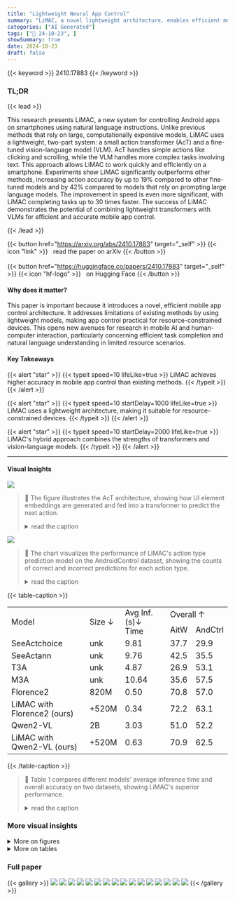 ```yaml
---
title: "Lightweight Neural App Control"
summary: "LiMAC, a novel lightweight architecture, enables efficient mobile app control by combining a small action transformer with a fine-tuned vision-language model, significantly improving accuracy and spee..."
categories: ["AI Generated"]
tags: ["🔖 24-10-23", ]
showSummary: true
date: 2024-10-23
draft: false
---
```


{{< keyword >}} 2410.17883 {{< /keyword >}}

### TL;DR


{{< lead >}}

This research presents LiMAC, a new system for controlling Android apps on smartphones using natural language instructions. Unlike previous methods that rely on large, computationally expensive models, LiMAC uses a lightweight, two-part system: a small action transformer (AcT) and a fine-tuned vision-language model (VLM). AcT handles simple actions like clicking and scrolling, while the VLM handles more complex tasks involving text. This approach allows LiMAC to work quickly and efficiently on a smartphone.  Experiments show LiMAC significantly outperforms other methods, increasing action accuracy by up to 19% compared to other fine-tuned models and by 42% compared to models that rely on prompting large language models. The improvement in speed is even more significant, with LiMAC completing tasks up to 30 times faster.  The success of LiMAC demonstrates the potential of combining lightweight transformers with VLMs for efficient and accurate mobile app control.

{{< /lead >}}


{{< button href="https://arxiv.org/abs/2410.17883" target="_self" >}}
{{< icon "link" >}} &nbsp; read the paper on arXiv
{{< /button >}}
<br><br>
{{< button href="https://huggingface.co/papers/2410.17883" target="_self" >}}
{{< icon "hf-logo" >}} &nbsp; on Hugging Face
{{< /button >}}

#### Why does it matter?
This paper is important because it introduces a novel, efficient mobile app control architecture.  It addresses limitations of existing methods by using lightweight models, making app control practical for resource-constrained devices. This opens new avenues for research in mobile AI and human-computer interaction, particularly concerning efficient task completion and natural language understanding in limited resource scenarios.
#### Key Takeaways

{{< alert "star" >}}
{{< typeit speed=10 lifeLike=true >}} LiMAC achieves higher accuracy in mobile app control than existing methods. {{< /typeit >}}
{{< /alert >}}

{{< alert "star" >}}
{{< typeit speed=10 startDelay=1000 lifeLike=true >}} LiMAC uses a lightweight architecture, making it suitable for resource-constrained devices. {{< /typeit >}}
{{< /alert >}}

{{< alert "star" >}}
{{< typeit speed=10 startDelay=2000 lifeLike=true >}} LiMAC's hybrid approach combines the strengths of transformers and vision-language models. {{< /typeit >}}
{{< /alert >}}

------
#### Visual Insights



![](https://ai-paper-reviewer.com/2410.17883/figures_4_0.png)

> 🔼 The figure illustrates the AcT architecture, showing how UI element embeddings are generated and fed into a transformer to predict the next action.
> <details>
> <summary>read the caption</summary>
> Figure 1: Illustration of AcT. A separate encoding of each UI element into a vector e<sub>t,i</sub> by using pretrained embedding models. The embeddings are then fed into the sequence of a transformer X<sub>t</sub> along with the previous timesteps in that episode. The prediction of the transformer is decoded to produce the next action which consists of a<sub>type</sub> and a<sub>spec</sub>
> </details>





![](https://ai-paper-reviewer.com/2410.17883/charts_15_0.png)

> 🔼 The chart visualizes the performance of LiMAC's action type prediction model on the AndroidControl dataset, showing the counts of correct and incorrect predictions for each action type.
> <details>
> <summary>read the caption</summary>
> Figure 3: Confusion matrix for action type selection for LiMAC in AndroidControl.
> </details>





{{< table-caption >}}
<table id='1' style='font-size:18px'><tr><td rowspan="2">Model</td><td rowspan="2">Size ↓</td><td rowspan="2">Avg Inf. (s)↓ Time</td><td colspan="2">Overall ↑</td></tr><tr><td>AitW</td><td>AndCtrl</td></tr><tr><td>SeeActchoice</td><td>unk</td><td>9.81</td><td>37.7</td><td>29.9</td></tr><tr><td>SeeActann</td><td>unk</td><td>9.76</td><td>42.5</td><td>35.5</td></tr><tr><td>T3A</td><td>unk</td><td>4.87</td><td>26.9</td><td>53.1</td></tr><tr><td>M3A</td><td>unk</td><td>10.64</td><td>35.6</td><td>57.5</td></tr><tr><td>Florence2</td><td>820M</td><td>0.50</td><td>70.8</td><td>57.0</td></tr><tr><td>LiMAC with Florence2 (ours)</td><td>+520M</td><td>0.34</td><td>72.2</td><td>63.1</td></tr><tr><td>Qwen2-VL</td><td>2B</td><td>3.03</td><td>51.0</td><td>52.2</td></tr><tr><td>LiMAC with Qwen2-VL (ours)</td><td>+520M</td><td>0.63</td><td>70.9</td><td>62.5</td></tr></table>{{< /table-caption >}}

> 🔼 Table 1 compares different models' average inference time and overall accuracy on two datasets, showing LiMAC's superior performance.
> <details>
> <summary>read the caption</summary>
> Table 1: Comparison of models in terms of average inference time and overall accuracy on the AitW and AndroidControl datasets. The table presents the size of each model, the average inference time (in seconds, lower is better), and the overall accuracy (higher is better) for both datasets.
> </details>



### More visual insights

<details>
<summary>More on figures
</summary>


![](https://ai-paper-reviewer.com/2410.17883/figures_5_0.png)

> 🔼 The figure illustrates the architecture of LiMAC, showing how the history of observations, actions, and goals are processed by AcT and a VLM to generate the final action.
> <details>
> <summary>read the caption</summary>
> Figure 2: The architecture of LiMAC. The history of observations-actions {ot, at-1, Ot-1..} and goal g are processed to vector x and passed to AcT. The image observation omg with the bounding boxes and the goal g are passed as inputs to the VLM. The VLM is only called if an action that requires text completion is selected, based on the action type output of AcT. The action is finally selected based on the protocol described in Section 3.
> </details>



![](https://ai-paper-reviewer.com/2410.17883/figures_16_0.png)

> 🔼 This figure shows a sample episode from the AndroidControl dataset, highlighting a case of relaxed accuracy in a click action and a failure in an input-text action, illustrating the model's performance and limitations.
> <details>
> <summary>read the caption</summary>
> Figure 4: Relaxed target element in yellow (timestep 3) and failed action in red (final timestep). The target element of the click in timestep 3 is considered correct under our relaxed accuracy because its bounding box is almost identical to the correct element, and clicking either would have the same effect (opening the text bar). In the final timestep, the agent inputs text 'Detroit' rather than 'Las Vegas', a clear confusion between the origin and destination of the trip stated in the goal, leading to an incorrect prediction.
> </details>



![](https://ai-paper-reviewer.com/2410.17883/figures_16_1.png)

> 🔼 This figure shows a successful episode where the agent correctly interacts with the phone interface to complete a task, with one timestep having a relaxed accuracy due to a minor discrepancy in the input text.
> <details>
> <summary>read the caption</summary>
> Figure 5: Relaxed input-text in yellow (timestep 4) and overall successful episode. Timestep 4 is considered correct under our relaxed input-text textual component because it is simply the singular form of the correct text, leading to a Jaccard index greater than 0.5 and presumably the same search results. The episode terminates successfully, with all timesteps being considered correct under our evaluation metrics.
> </details>



</details>




<details>
<summary>More on tables
</summary>


{{< table-caption >}}
<table id='1' style='font-size:20px'><tr><td rowspan="2">Framework</td><td colspan="3">Modules Used</td><td rowspan="2">Avg Inf. ⓢ+ Time</td><td colspan="2">Overall↑</td></tr><tr><td>Type</td><td>Click</td><td>Text</td><td>AitW</td><td>AndCtrl</td></tr><tr><td>T3A only</td><td>T3A</td><td>T3A</td><td>T3A</td><td>4.87</td><td>26.9</td><td>53.1</td></tr><tr><td>LiMAC (ours)</td><td>AcT</td><td>T3A</td><td>T3A</td><td>4.03</td><td>42.7</td><td>65.4</td></tr><tr><td>LiMAC (ours)</td><td>AcT</td><td>AcT</td><td>T3A</td><td>1.04</td><td>69.8</td><td>63.2</td></tr><tr><td>M3A only</td><td>M3A</td><td>M3A</td><td>M3A</td><td>10.64</td><td>35.6</td><td>57.5</td></tr><tr><td>LiMAC (ours)</td><td>AcT</td><td>M3A</td><td>M3A</td><td>8.40</td><td>52.6</td><td>66.8</td></tr><tr><td>LiMAC (ours)</td><td>AcT</td><td>AcT</td><td>M3A</td><td>1.87</td><td>70.0</td><td>62.5</td></tr><tr><td>Florence only</td><td>Florence2</td><td>Florence2</td><td>Florence2</td><td>0.50</td><td>70.8</td><td>57.0</td></tr><tr><td>LiMAC (ours)</td><td>AcT</td><td>Florence2</td><td>Florence2</td><td>0.72</td><td>71.6</td><td>61.1</td></tr><tr><td>LiMAC (ours)</td><td>AcT</td><td>AcT</td><td>Florence2</td><td>0.34</td><td>72.2</td><td>63.1</td></tr><tr><td>Qwen only</td><td>Qwen2-VL</td><td>Qwen2-VL</td><td>Qwen2-VL</td><td>3.03</td><td>51.0</td><td>52.2</td></tr><tr><td>LiMAC (ours)</td><td>AcT</td><td>Qwen2-VL</td><td>Qwen2-VL</td><td>2.64</td><td>55.7</td><td>59.1</td></tr><tr><td>LiMAC (ours)</td><td>AcT</td><td>AcT</td><td>Qwen2-VL</td><td>0.63</td><td>70.9</td><td>62.5</td></tr><tr><td>LiMAC (ours)</td><td>AcT</td><td>M3A</td><td>T3A</td><td>7.57</td><td>52.4</td><td>67.4</td></tr></table>{{< /table-caption >}}
> 🔼 Table 1 compares various models' average inference time and overall accuracy on two mobile phone control datasets.
> <details>
> <summary>read the caption</summary>
> Table 1: Comparison of models in terms of average inference time and overall accuracy on the AitW and AndroidControl datasets. The table presents the size of each model, the average inference time (in seconds, lower is better), and the overall accuracy (higher is better) for both datasets.
> </details>

{{< table-caption >}}
<table id='1' style='font-size:14px'><tr><td rowspan="2">Framework</td><td colspan="3">Modules Used</td><td colspan="2">Action Type</td><td colspan="2">Click Target</td><td colspan="2">Text</td></tr><tr><td>Type</td><td>Click</td><td>Text</td><td>AitW</td><td>AndCtrl</td><td>AitW</td><td>AndCtrl</td><td>AitW</td><td>AndCtrl</td></tr><tr><td>SeeAct only</td><td>SeeActchoice</td><td>SeeActchoice</td><td>SeeActchoice</td><td>67.1</td><td>66.8</td><td>36.9</td><td>48.5</td><td>69.4</td><td>67.1</td></tr><tr><td>SeeAct only</td><td>SeeActann</td><td>SeeActann</td><td>SeeActann</td><td>68.2</td><td>66.8</td><td>44.7</td><td>55.7</td><td>66.0</td><td>61.8</td></tr><tr><td>T3A only</td><td>T3A</td><td>T3A</td><td>T3A</td><td>56.2</td><td>67.7</td><td>33.5</td><td>71.1</td><td>66.5</td><td>78.4</td></tr><tr><td>M3A only</td><td>M3A</td><td>M3A</td><td>M3A</td><td>63.8</td><td>69.8</td><td>48.3</td><td>77.1</td><td>67.3</td><td>74.3</td></tr><tr><td>Qwen only</td><td>Qwen2-VL</td><td>Qwen2-VL</td><td>Qwen2-VL</td><td>81.7</td><td>70.7</td><td>53.2</td><td>55.2</td><td>70.5</td><td>75.7</td></tr><tr><td>LiMAC (ours)</td><td>AcT</td><td>Qwen2-VL</td><td>Qwen2-VL</td><td>86.9</td><td>82.3</td><td>53.2</td><td>55.2</td><td>70.5</td><td>75.7</td></tr><tr><td>LiMAC (ours)</td><td>AcT</td><td>AcT</td><td>Qwen2-VL</td><td>86.9</td><td>82.3</td><td>77.4</td><td>65.4</td><td>70.5</td><td>75.7</td></tr><tr><td>Florence only</td><td>Florence2</td><td>Florence2</td><td>Florence2</td><td>86.4</td><td>79.6</td><td>76.2</td><td>62.0</td><td>84.2</td><td>77.5</td></tr><tr><td>LiMAC (ours)</td><td>AcT</td><td>Florence2</td><td>Florence2</td><td>86.9</td><td>82.3</td><td>76.2</td><td>62.0</td><td>84.2</td><td>77.5</td></tr><tr><td>LiMAC (ours)</td><td>AcT</td><td>AcT</td><td>Florence2</td><td>86.9</td><td>82.3</td><td>77.4</td><td>65.4</td><td>84.2</td><td>77.5</td></tr></table>{{< /table-caption >}}
> 🔼 Table 1 compares the performance of different models on two mobile app control datasets in terms of model size, average inference time, and overall accuracy.
> <details>
> <summary>read the caption</summary>
> Table 1: Comparison of models in terms of average inference time and overall accuracy on the AitW and AndroidControl datasets. The table presents the size of each model, the average inference time (in seconds, lower is better), and the overall accuracy (higher is better) for both datasets.
> </details>

{{< table-caption >}}
<br><table id='3' style='font-size:20px'><tr><td></td><td>Size</td><td>Action Type</td><td>Click Target</td><td>Overall</td></tr><tr><td>LiMAC</td><td>520M</td><td>82.3</td><td>65.4</td><td>63.1</td></tr><tr><td>LiMAC (no CLIP FT)</td><td>520M</td><td>81.9</td><td>62.3</td><td>60.0</td></tr><tr><td>LiMAC (no img)</td><td>433M</td><td>82.4</td><td>54.9</td><td>56.0</td></tr><tr><td>LiMAC (no txt)</td><td>410M</td><td>83.2</td><td>65.7</td><td>63.0</td></tr></table>{{< /table-caption >}}
> 🔼 The table presents the performance comparison of different LiMAC configurations with different inputs on the AndroidControl dataset, showing the impact of ablating different model components.
> <details>
> <summary>read the caption</summary>
> Table 4: Evaluation of three ablated versions of LiMAC using different types of input, on AndroidControl. For actions that require text completion, we use the fine-tuned Florence2.
> </details>

{{< table-caption >}}
<br><table id='1' style='font-size:16px'><tr><td colspan="3">Modules Used</td><td colspan="2">Action Type</td><td colspan="2">Click Target</td><td colspan="2">Text</td><td colspan="2">Total</td></tr><tr><td>Type</td><td>Click</td><td>Text</td><td>AiTW</td><td>AndCtr</td><td>AiTW</td><td>AndCtr</td><td>AiTW</td><td>AndCtr</td><td>AiTW</td><td>AndCtr</td></tr><tr><td>AcT</td><td>AcT</td><td>Florence2</td><td>86.9</td><td>82.3</td><td>77.4</td><td>65.4</td><td>84.2</td><td>77.5</td><td>72.2</td><td>63.1</td></tr><tr><td>AcT</td><td>Florence2</td><td>Florence2</td><td>86.9</td><td>82.3</td><td>76.2</td><td>62.0</td><td>84.2</td><td>77.5</td><td>71.6</td><td>61.1</td></tr><tr><td>AcT</td><td>AcT</td><td>Qwen2-VL</td><td>86.9</td><td>82.3</td><td>77.4</td><td>65.4</td><td>70.5</td><td>75.7</td><td>70.9</td><td>62.5</td></tr><tr><td>AcT</td><td>Qwen2-VL</td><td>Qwen2-VL</td><td>86.9</td><td>82.3</td><td>53.2</td><td>55.2</td><td>70.5</td><td>75.7</td><td>55.7</td><td>59.1</td></tr><tr><td>AcT</td><td>AcT</td><td>T3A</td><td>85.3</td><td>81.7</td><td>77.6</td><td>65.4</td><td>66.5</td><td>78.4</td><td>69.8</td><td>63.2</td></tr><tr><td>AcT</td><td>T3A</td><td>T3A</td><td>85.3</td><td>81.7</td><td>33.5</td><td>71.1</td><td>66.5</td><td>78.4</td><td>42.7</td><td>65.4</td></tr><tr><td>AcT</td><td>M3A</td><td>T3A</td><td>85.3</td><td>81.7</td><td>48.3</td><td>77.1</td><td>66.5</td><td>78.4</td><td>52.4</td><td>67.4</td></tr><tr><td>AcT</td><td>AcT</td><td>M3A</td><td>85.3</td><td>81.7</td><td>77.6</td><td>65.4</td><td>67.3</td><td>74.3</td><td>70.0</td><td>62.5</td></tr><tr><td>AcT</td><td>T3A</td><td>M3A</td><td>85.3</td><td>81.7</td><td>33.5</td><td>71.1</td><td>67.3</td><td>74.3</td><td>43.0</td><td>64.7</td></tr><tr><td>AcT</td><td>M3A</td><td>M3A</td><td>85.3</td><td>81.7</td><td>48.3</td><td>77.1</td><td>67.3</td><td>74.3</td><td>52.6</td><td>66.8</td></tr><tr><td>AcT</td><td>AcT</td><td>SeeActchoice</td><td>85.3</td><td>81.7</td><td>77.6</td><td>65.4</td><td>69.4</td><td>67.1</td><td>70.5</td><td>62.0</td></tr><tr><td>AcT</td><td>SeeActchoice</td><td>SeeActchoice</td><td>85.3</td><td>81.7</td><td>36.9</td><td>48.5</td><td>69.4</td><td>67.1</td><td>45.7</td><td>53.7</td></tr><tr><td>AcT</td><td>AcT</td><td>SeeActann</td><td>85.3</td><td>81.7</td><td>77.6</td><td>65.4</td><td>66.0</td><td>61.8</td><td>70.0</td><td>61.1</td></tr><tr><td>AcT</td><td>SeeActann</td><td>SeeActann</td><td>85.3</td><td>81.7</td><td>44.7</td><td>55.7</td><td>66.0</td><td>61.8</td><td>49.2</td><td>61.6</td></tr><tr><td>Florence2</td><td>Florence2</td><td>Florence2</td><td>86.4</td><td>79.6</td><td>76.2</td><td>62.0</td><td>84.2</td><td>77.5</td><td>70.8</td><td>57.0</td></tr><tr><td>Qwen2-VL</td><td>Qwen2-VL</td><td>Qwen2-VL</td><td>81.7</td><td>70.7</td><td>53.2</td><td>55.2</td><td>70.5</td><td>75.7</td><td>51.0</td><td>52.2</td></tr><tr><td>T3A</td><td>T3A</td><td>T3A</td><td>56.2</td><td>67.7</td><td>33.5</td><td>71.1</td><td>66.5</td><td>78.4</td><td>26.9</td><td>53.1</td></tr><tr><td>T3A</td><td>M3A</td><td>T3A</td><td>56.2</td><td>67.7</td><td>48.3</td><td>77.1</td><td>66.5</td><td>78.4</td><td>30.9</td><td>55.2</td></tr><tr><td>M3A</td><td>T3A</td><td>T3A</td><td>63.8</td><td>69.8</td><td>33.5</td><td>71.1</td><td>66.5</td><td>78.4</td><td>27.0</td><td>53.5</td></tr><tr><td>M3A</td><td>M3A</td><td>T3A</td><td>63.8</td><td>69.8</td><td>48.3</td><td>77.1</td><td>66.5</td><td>78.4</td><td>35.8</td><td>57.7</td></tr><tr><td>SeeActchoice</td><td>SeeActchoice</td><td>SeeActchoice</td><td>67.1</td><td>66.8</td><td>36.9</td><td>48.5</td><td>69.4</td><td>67.1</td><td>29.5</td><td>38.9</td></tr><tr><td>SeeActann</td><td>SeeActann</td><td>SeeActann</td><td>68.2</td><td>66.8</td><td>44.7</td><td>55.7</td><td>66.0</td><td>61.8</td><td>34.3</td><td>45.7</td></tr></table>{{< /table-caption >}}
> 🔼 Table 1 compares various models' average inference time and overall accuracy on two datasets, showing LiMAC's superior performance.
> <details>
> <summary>read the caption</summary>
> Table 1: Comparison of models in terms of average inference time and overall accuracy on the AitW and AndroidControl datasets. The table presents the size of each model, the average inference time (in seconds, lower is better), and the overall accuracy (higher is better) for both datasets.
> </details>

</details>


### Full paper

{{< gallery >}}
<img src="https://ai-paper-reviewer.com/2410.17883/1.png" class="grid-w50 md:grid-w33 xl:grid-w25" />
<img src="https://ai-paper-reviewer.com/2410.17883/2.png" class="grid-w50 md:grid-w33 xl:grid-w25" />
<img src="https://ai-paper-reviewer.com/2410.17883/3.png" class="grid-w50 md:grid-w33 xl:grid-w25" />
<img src="https://ai-paper-reviewer.com/2410.17883/4.png" class="grid-w50 md:grid-w33 xl:grid-w25" />
<img src="https://ai-paper-reviewer.com/2410.17883/5.png" class="grid-w50 md:grid-w33 xl:grid-w25" />
<img src="https://ai-paper-reviewer.com/2410.17883/6.png" class="grid-w50 md:grid-w33 xl:grid-w25" />
<img src="https://ai-paper-reviewer.com/2410.17883/7.png" class="grid-w50 md:grid-w33 xl:grid-w25" />
<img src="https://ai-paper-reviewer.com/2410.17883/8.png" class="grid-w50 md:grid-w33 xl:grid-w25" />
<img src="https://ai-paper-reviewer.com/2410.17883/9.png" class="grid-w50 md:grid-w33 xl:grid-w25" />
<img src="https://ai-paper-reviewer.com/2410.17883/10.png" class="grid-w50 md:grid-w33 xl:grid-w25" />
<img src="https://ai-paper-reviewer.com/2410.17883/11.png" class="grid-w50 md:grid-w33 xl:grid-w25" />
<img src="https://ai-paper-reviewer.com/2410.17883/12.png" class="grid-w50 md:grid-w33 xl:grid-w25" />
<img src="https://ai-paper-reviewer.com/2410.17883/13.png" class="grid-w50 md:grid-w33 xl:grid-w25" />
<img src="https://ai-paper-reviewer.com/2410.17883/14.png" class="grid-w50 md:grid-w33 xl:grid-w25" />
<img src="https://ai-paper-reviewer.com/2410.17883/15.png" class="grid-w50 md:grid-w33 xl:grid-w25" />
<img src="https://ai-paper-reviewer.com/2410.17883/16.png" class="grid-w50 md:grid-w33 xl:grid-w25" />
{{< /gallery >}}